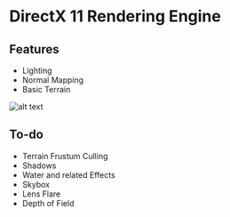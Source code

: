 # DirectX 11 Rendering Engine

## Features
- Lighting
- Normal Mapping 
- Basic Terrain 

[terrainImage]: https://raw.githubusercontent.com/nitvic793/rendering-engine/master/Docs/Images/terrain.png "Terrain Example"
![alt text][terrainImage] 

## To-do
- Terrain Frustum Culling
- Shadows
- Water and related Effects
- Skybox
- Lens Flare
- Depth of Field

